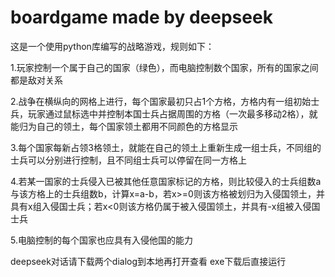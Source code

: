 # boardgame made by deepseek
这是一个使用python库编写的战略游戏，规则如下：

1.玩家控制一个属于自己的国家（绿色），而电脑控制数个国家，所有的国家之间都是敌对关系

2.战争在横纵向的网格上进行，每个国家最初只占1个方格，方格内有一组初始士兵，玩家通过鼠标选中并控制本国士兵占据周围的方格（一次最多移动2格），就能归为自己的领土，每个国家领土都用不同颜色的方格显示

3.每个国家每新占领3格领土，就能在自己的领土上重新生成一组士兵，不同组的士兵可以分别进行控制，且不同组士兵可以停留在同一方格上

4.若某一国家的士兵侵入已被其他任意国家标记的方格，则比较侵入的士兵组数a与该方格上的士兵组数b，计算x=a-b，若x>=0则该方格被划归为入侵国领土，并具有x组入侵国士兵；若x<0则该方格仍属于被入侵国领土，并具有-x组被入侵国士兵

5.电脑控制的每个国家也应具有入侵他国的能力


deepseek对话请下载两个dialog到本地再打开查看
exe下载后直接运行
